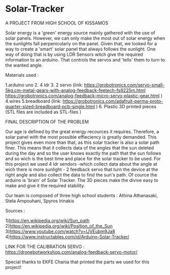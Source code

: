 # Solar-Tracker

A PROJECT FROM HIGH SCHOOL OF KISSAMOS

Solar energy is a 'green' energy source mainly gathered with the use of solar panels. However, we can only make the most out of solar energy when the sunlights fall perpenicularly on the panel. Given that, we looked for a way to create a 'smart' solar panel that always follows the sunlight. One way of doing that is by using LDR Sensors witch give the required information to an arduino. That controls the servos and 'tells' them to turn to the wanted angle.

Materials used :

1.arduino uno 
2. 4 ldr 
3. 2 servo (link: https://grobotronics.com/servo-small-5kg.cm-metal-gears-with-analog-feedback-feetech-fs9225m.html                                       https://grobotronics.com/analog-feedback-micro-servo-plastic-gear.html ) 
4.wires 
5.breadboard (link: https://grobotronics.com/adafruit-perma-proto-quarter-sized-breadboard-pcb-single.html ) 
6. Plastic 3D printed pieces (STL files are included as STL-files )

FINAL DESCRIPTION OF THE PROBLEM

Our age is defined by the great energy recources it requires. Therefore, a solar panel with the most possible effieciency is greatly demanded. This project gives even more than that, as this solar tracker is also a solar path finer. This means that it collects data of the angles that the sun deleted during the day and so the user knows exactly the path that the sun follows and so wich is the best time and place for the solar tracker to be used. 
For this project we used 4 ldr sendors -which collect data about the angle at wich there is more sunlight - 2 feedback servo that turn the device at the right angle and also collect the data to find the sun's path. Of cource the arduino is 'brain' of Solar Tracker. The 3D pieces make the divive easy to make and give it the required stability. 

Our team is composed of three high school students :
Athina Athanasaki, Stela Ampouhani, Spyros Irinakis 


Sources : 

1)https://en.wikipedia.org/wiki/Sun_path 
2)https://en.wikipedia.org/wiki/Position_of_the_Sun 
3)https://www.youtube.com/watch?v=lJVEubm9Ja8 
4)https://www.instructables.com/id/Arduino-Solar-Tracker/

LINK FOR THE CALIBRATION SERVO : https://dronebotworkshop.com/analog-feedback-servo-motor/

Special thanks to EKFE Chania that printed the parts we used for this project!
